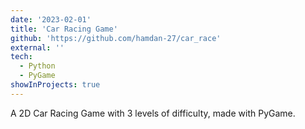 ```yaml
---
date: '2023-02-01'
title: 'Car Racing Game'
github: 'https://github.com/hamdan-27/car_race'
external: ''
tech:
  - Python
  - PyGame
showInProjects: true
---
```


A 2D Car Racing Game with 3 levels of difficulty, made with PyGame.
